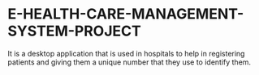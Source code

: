 # E-HEALTH-CARE-MANAGEMENT-SYSTEM-PROJECT
It is a desktop application that is used in hospitals to help in registering patients and giving them a unique number that they use to identify them.

